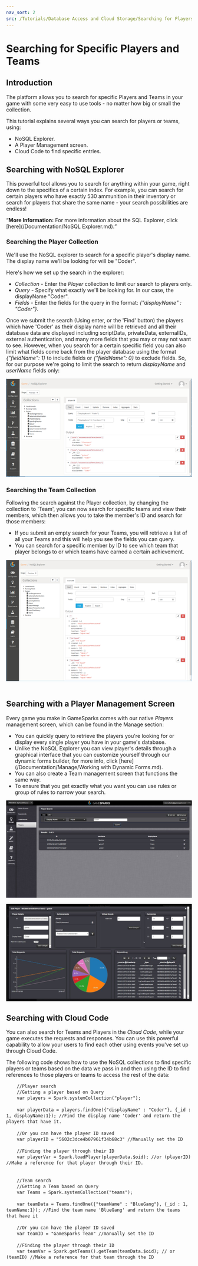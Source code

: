 ```yaml
---
nav_sort: 2
src: /Tutorials/Database Access and Cloud Storage/Searching for Players and Teams.md
---
```


# Searching for Specific Players and Teams

## Introduction

The platform allows you to search for specific Players and Teams in your game with some very easy to use tools - no matter how big or small the collection.

This tutorial explains several ways you can search for players or teams, using:
* NoSQL Explorer.
* A Player Management screen.
* Cloud Code to find specific entries.  

## Searching with NoSQL Explorer

This powerful tool allows you to search for anything within your game, right down to the specifics of a certain index. For example, you can search for certain players who have exactly 530 ammunition in their inventory or search for players that share the same name - your search possibilities are endless!



<q>**More Information:** For more information about the SQL Explorer, click [here](/Documentation/NoSQL Explorer.md).</q>

### Searching the Player Collection

We'll use the NoSQL explorer to search for a specific player's display name. The display name we'll be looking for will be "Coder".

Here's how we set up the search in the explorer:
* *Collection* - Enter the *Player* collection to limit our search to players only.
* *Query* - Specify what exactly we'll be looking for. In our case, the displayName "Coder".
* *Fields* - Enter the fields for the query in the format: *{"displayName" : "Coder"}*.

Once we submit the search (Using enter, or the 'Find' button) the players which have 'Coder' as their display name will be retrieved and all their database data are displayed including scriptData, privateData, externalIDs, external authentication, and many more fields that you may or may not want to see. However, when you search for a certain specific field you can also limit what fields come back from the player database using the format *{"fieldName": 1}* to include fields or *{"fieldName": 0}* to exclude fields. So, for our purpose we're going to limit the search to return *displayName* and *userName* fields only:

![](img/TeamsPlayersSearch/5.png)

### Searching the Team Collection

Following the search against the Player collection, by changing the collection to 'Team', you can now search for specific teams and view their members, which then allows you to take the member's ID and search for those members:
* If you submit an empty search for your Teams, you will retrieve a list of all your Teams and this will help you see the fields you can query.
* You can search for a specific member by ID to see which team that player belongs to or which teams have earned a certain achievement.

![](img/TeamsPlayersSearch/6.png)
   

## Searching with a Player Management Screen

Every game you make in GameSparks comes with our native *Players* management screen, which can be found in the Manage section:
* You can quickly query to retrieve the players you're looking for or display every single player you have in your game's database.
* Unlike the NoSQL Explorer you can view player's details through a graphical interface that you can customize yourself through our dynamic forms builder, for more info, click [here](/Documentation/Manage/Working with Dynamic Forms.md).
* You can also create a Team management screen that functions the same way.
* To ensure that you get exactly what you want you can use rules or group of rules to narrow your search.

![](img/TeamsPlayersSearch/3.jpg)

![](img/TeamsPlayersSearch/4.jpg)


## Searching with Cloud Code

You can also search for Teams and Players in the *Cloud Code*, while your game executes the requests and responses. You can use this powerful capability to allow your users to find each other using events you've set up through Cloud Code.

The following code shows how to use the NoSQL collections to find specific players or teams based on the data we pass in and then using the ID to find references to those players or teams to access the rest of the data:

```    
    //Player search
    //Getting a player based on Query
    var players = Spark.systemCollection("player");

    var playerData = players.findOne({"displayName" : "Coder"}, {_id : 1, displayName:1}); //Find the display name 'Coder' and return the players that have it.

    //Or you can have the player ID saved
    var playerID = "5602c3dce4b07961f34b68c3" //Manually set the ID

    //Finding the player through their ID
    var playerVar = Spark.loadPlayer(playerData.$oid); //or (playerID) //Make a reference for that player through their ID.


    //Team search
    //Getting a Team based on Query
    var Teams = Spark.systemCollection("teams");

    var teamData = Teams.findOne({"teamName" : "BlueGang"}, {_id : 1, teamName:1}); //Find the team name 'BlueGang' and return the teams that have it

    //Or you can have the player ID saved
    var teamID = "GameSparks Team" //manually set the ID

    //Finding the player through their ID
    var teamVar = Spark.getTeams().getTeam(teamData.$oid); // or (teamID) //Make a reference for that team through the ID

```
